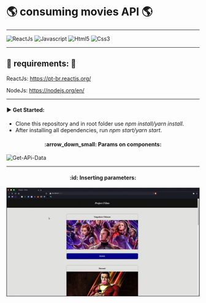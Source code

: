 # :earth_americas: consuming movies API :earth_americas:

---

![ReactJs](https://img.shields.io/badge/React-20232A?style=for-the-badge&logo=react&logoColor=61DAFB)
![Javascript](https://img.shields.io/badge/JavaScript-323330?style=for-the-badge&logo=javascript&logoColor=F7DF1E)
![Html5](https://img.shields.io/badge/HTML5-E34F26?style=for-the-badge&logo=html5&logoColor=white)
![Css3](https://img.shields.io/badge/CSS3-1572B6?style=for-the-badge&logo=css3&logoColor=white)

---

## :pushpin: requirements: :pushpin:

ReactJs: https://pt-br.reactjs.org/

NodeJs: https://nodejs.org/en/


---
#### :arrow_forward:   Get Started: 
  - Clone this repository and in root folder use _npm install/yarn install_. 
  - After installing all dependencies, run _npm start/yarn start_.
    
  
  
<h4 align="center">:arrow_down_small:   Params on components: </h4>

![Get-APi-Data](gifUploads/get-api.gif)


---

<h4 align="center">:id:   Inserting parameters:</h4> 

![Params-APi](gifUploads/params.gif)
